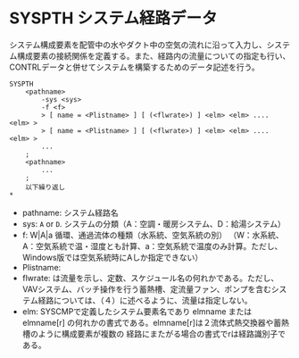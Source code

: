 # SYSPTH システム経路データ

システム構成要素を配管中の水やダクト中の空気の流れに沿って入力し、システム構成要素の接続関係を定義する。また、経路内の流量についての指定も行い、CONTRLデータと併せてシステムを構築するためのデータ記述を行う。

```
SYSPTH
    <pathname>
        -sys <sys>
        -f <f>
        > [ name = <Plistname> ] [ (<flwrate>) ] <elm> <elm> .... <elm> >
        > [ name = <Plistname> ] [ (<flwrate>) ] <elm> <elm> .... <elm> >
        ...
    ;
    <pathname>
        ...
    ;
    以下繰り返し
*
```
- pathname: システム経路名
- sys: `A` or `D`. システムの分類（A：空調・暖房システム、D：給湯システム）
- f: W|A|a 循環、通過流体の種類（水系統、空気系統の別）
        （W：水系統、A：空気系統で温・湿度とも計算、a：空気系統で温度のみ計算。ただし、Windows版では空気系統時にAしか指定できない）
- Plistname:
- flwrate: は流量を示し、定数、スケジュール名の何れかである。ただし、VAVシステム、バッチ操作を行う蓄熱槽、定流量ファン、ポンプを含むシステム経路については、（４）に述べるように、流量は指定しない。
- elm: SYSCMPで定義したシステム要素名であり
elmname または elmname[r]
の何れかの書式である。elmname[r]は２流体式熱交換器や蓄熱槽のように構成要素が複数の
経路にまたがる場合の書式でrは経路識別子である。

